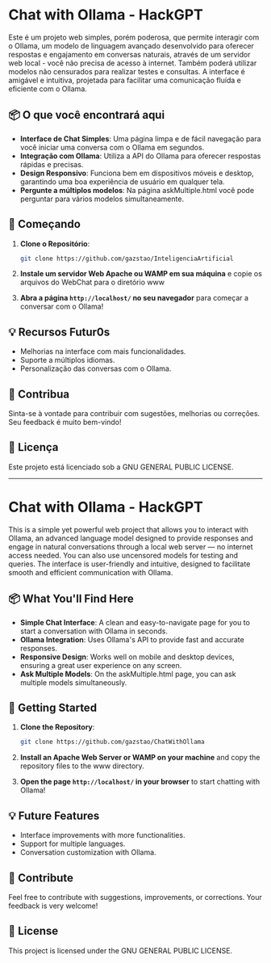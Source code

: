 # Chat with Ollama - HackGPT

Este é um projeto web simples, porém poderosa, que permite interagir com o Ollama, um modelo de linguagem avançado desenvolvido para oferecer respostas e engajamento em conversas naturais, através de um servidor web local - você não precisa de acesso à internet. Também poderá utilizar modelos não censurados para realizar testes e consultas. A interface é amigável e intuitiva, projetada para facilitar uma comunicação fluída e eficiente com o Ollama.

## 📦 O que você encontrará aqui

- **Interface de Chat Simples**: Uma página limpa e de fácil navegação para você iniciar uma conversa com o Ollama em segundos.
- **Integração com Ollama**: Utiliza a API do Ollama para oferecer respostas rápidas e precisas.
- **Design Responsivo**: Funciona bem em dispositivos móveis e desktop, garantindo uma boa experiência de usuário em qualquer tela.
- **Pergunte a múltiplos modelos**: Na página askMultiple.html você pode perguntar para vários modelos simultaneamente. 

## 🚀 Começando

1. **Clone o Repositório**:
   ```bash
   git clone https://github.com/gazstao/InteligenciaArtificial
   ```

2. **Instale um servidor Web Apache ou WAMP em sua máquina** e copie os arquivos do WebChat para o diretório www

3. **Abra a página `http://localhost/` no seu navegador** para começar a conversar com o Ollama!

## 💡 Recursos Futur0s

- Melhorias na interface com mais funcionalidades.
- Suporte a múltiplos idiomas.
- Personalização das conversas com o Ollama.

## 🤝 Contribua

Sinta-se à vontade para contribuir com sugestões, melhorias ou correções. Seu feedback é muito bem-vindo!

## 📄 Licença

Este projeto está licenciado sob a GNU GENERAL PUBLIC LICENSE.


________________________________________________________________________

# Chat with Ollama - HackGPT

This is a simple yet powerful web project that allows you to interact with Ollama, an advanced language model designed to provide responses and engage in natural conversations through a local web server — no internet access needed. You can also use uncensored models for testing and queries. The interface is user-friendly and intuitive, designed to facilitate smooth and efficient communication with Ollama.

## 📦 What You'll Find Here

- **Simple Chat Interface**: A clean and easy-to-navigate page for you to start a conversation with Ollama in seconds.
- **Ollama Integration**: Uses Ollama's API to provide fast and accurate responses.
- **Responsive Design**: Works well on mobile and desktop devices, ensuring a great user experience on any screen.
- **Ask Multiple Models**: On the askMultiple.html page, you can ask multiple models simultaneously.

## 🚀 Getting Started

1. **Clone the Repository**:
   ```bash
   git clone https://github.com/gazstao/ChatWithOllama
   ```

2. **Install an Apache Web Server or WAMP on your machine** and copy the repository files to the www directory.

3. **Open the page `http://localhost/` in your browser** to start chatting with Ollama!

## 💡 Future Features

- Interface improvements with more functionalities.
- Support for multiple languages.
- Conversation customization with Ollama.

## 🤝 Contribute

Feel free to contribute with suggestions, improvements, or corrections. Your feedback is very welcome!

## 📄 License

This project is licensed under the GNU GENERAL PUBLIC LICENSE.
